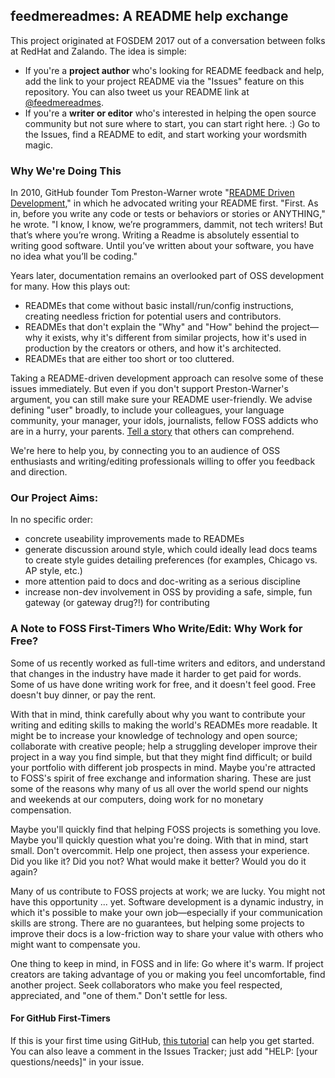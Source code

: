 ## feedmereadmes: A README help exchange

This project originated at FOSDEM 2017 out of a conversation between folks at RedHat and Zalando. The idea is simple:
- If you're a **project author** who's looking for README feedback and help, add the link to your project README via the "Issues" feature on this repository. You can also tweet us your README link at [@feedmereadmes](https://twitter.com/feedmereadmes).
- If you're a **writer or editor** who's interested in helping the open source community but not sure where to start, you can start right here. :) Go to the Issues, find a README to edit, and start working your wordsmith magic. 

### Why We're Doing This

In 2010, GitHub founder Tom Preston-Warner wrote "[README Driven Development](http://tom.preston-werner.com/2010/08/23/readme-driven-development.html)," in which he advocated writing your README first. "First. As in, before you write any code or tests or behaviors or stories or ANYTHING," he wrote. "I know, I know, we’re programmers, dammit, not tech writers! But that’s where you’re wrong. Writing a Readme is absolutely essential to writing good software. Until you’ve written about your software, you have no idea what you’ll be coding."

Years later, documentation remains an overlooked part of OSS development for many. How this plays out:
 - READMEs that come without basic install/run/config instructions, creating needless friction for potential users and contributors.
 - READMEs that don't explain the "Why" and "How" behind the project—why it exists, why it's different from similar projects, how it's used in production by the creators or others, and how it's architected.
 - READMEs that are either too short or too cluttered.
 
Taking a README-driven development approach can resolve some of these issues immediately. But even if you don't support Preston-Warner's argument, you can still make sure your README user-friendly. We advise defining "user" broadly, to include your colleagues, your language community, your manager, your idols, journalists, fellow FOSS addicts who are in a hurry, your parents. [Tell a story](https://opensource.com/open-organization/17/1/repo-tells-a-story) that others can comprehend. 

We're here to help you, by connecting you to an audience of OSS enthusiasts and writing/editing professionals willing to offer you feedback and direction.

### Our Project Aims:
In no specific order:
- concrete useability improvements made to READMEs
- generate discussion around style, which could ideally lead docs teams to create style guides detailing preferences (for examples, Chicago vs. AP style, etc.)
- more attention paid to docs and doc-writing as a serious discipline
- increase non-dev involvement in OSS by providing a safe, simple, fun gateway (or gateway drug?!) for contributing

### A Note to FOSS First-Timers Who Write/Edit: Why Work for Free?
Some of us recently worked as full-time writers and editors, and understand that changes in the industry have made it harder to get paid for words. Some of us have done writing work for free, and it doesn't feel good. Free doesn't buy dinner, or pay the rent.

With that in mind, think carefully about why you want to contribute your writing and editing skills to making the world's READMEs more readable. It might be to increase your knowledge of technology and open source; collaborate with creative people; help a struggling developer improve their project in a way you find simple, but that they might find difficult; or build your portfolio with different job prospects in mind. Maybe you're attracted to FOSS's spirit of free exchange and information sharing. These are just some of the reasons why many of us all over the world spend our nights and weekends at our computers, doing work for no monetary compensation. 

Maybe you'll quickly find that helping FOSS projects is something you love. Maybe you'll quickly question what you're doing. With that in mind, start small. Don't overcommit. Help one project, then assess your experience. Did you like it? Did you not? What would make it better? Would you do it again?

Many of us contribute to FOSS projects at work; we are lucky. You might not have this opportunity ... yet. Software development is a dynamic industry, in which it's possible to make your own job—especially if your communication skills are strong. There are no guarantees, but helping some projects to improve their docs is a low-friction way to share your value with others who might want to compensate you.

One thing to keep in mind, in FOSS and in life: Go where it's warm. If project creators are taking advantage of you or making you feel uncomfortable, find another project. Seek collaborators who make you feel respected, appreciated, and "one of them." Don't settle for less.

#### For GitHub First-Timers
If this is your first time using GitHub, [this tutorial](https://help.github.com/articles/getting-started-with-writing-and-formatting-on-github/) can help you get started. You can also leave a comment in the Issues Tracker; just add "HELP: [your questions/needs]" in your issue.
